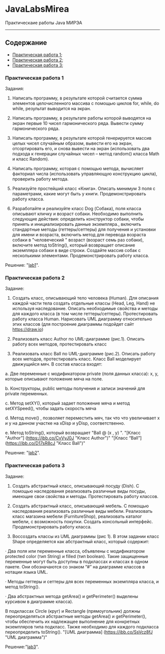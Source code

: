 # JavaLabsMirea
Практическаие работы Java МИРЭА

----
## Содержание
  + [Практическая работа 1](#lab1);
  + [Практическая работа 2](#lab2);
  + [Практическая работа 3](#lab3);



### <a name="lab1"></a>Практическая работа 1
Задания:
1) Написать программу, в результате которой считается сумма элементов целочисленного массива с помощью циклов for, while, do while, результат выводится на экран.

2) Написать программу, в результате работы которой выводятся на экран первые 10 чисел гармонического ряда. Вывести сумму гармонического ряда.

3) Написать программу, в результате которой генерируется массив целых чисел случайным образом, вывести его на экран, отсортировать его, и снова вывести на экран (использовать два подхода к генерации случайных чисел – метод random() класса Math и класс Random).

4) Написать программу, которая с помощью метода, вычисляет факториал числа (использовать управляющую конструкцию цикла), проверить работу метода.

5) Реализуйте простейший класс «Книга». Описать минимум 3 поля с параметрами, какие могут быть у книги. Продемонстрировать работу класса.

6) Разработайте и реализуйте класс Dog (Собака), поля класса описывают кличку и возраст собаки. Необходимо выполнить следующие действия: определить конструктор собаки, чтобы принять и инициализировать данные экземпляра., включить стандартные методы (геттеры/сеттеры) для получения и установки для имени и возраста, включить метод для перевода возраста собаки в "человеческий " возраст (возраст семь раз собаки), включите метод toString(), который возвращает описание экземпляра собаки в виде строки. Создайте массив собак с несколькими элементами. Продемонстрировать работу класса. 

Решение: "[lab1](https://github.com/V4kodin/JavaLabsMirea/tree/main/task_1 "Практическая 1")".

### <a name="lab2"></a>Практическая работа 2
Задание:
1. Создать класс, описывающий тело человека (Human). Для описания каждой части тела создать отдельные классы (Head, Leg, Hand) не используя наследование. Описать необходимые свойства и методы для каждого класса (в том числе геттеры/сеттеры). Протестировать работу класса Human. Нарисовать UML диаграмму относительно этих классов (для построение диаграммы подойдет сайт https://draw.io)

2. Реализовать класс Author по UML-диаграмме (рис.1). Описать работу всех методов, протестировать класс

3. Реализовать класс Ball по UML-диаграмме (рис.2). Описать работу всех методов, протестировать класс. Класс Ball моделирует движущийся мяч. В состав класса входят:

a. Две переменные с модификатором private (поля данных класса): х, у, которые описывают положение мяча на поле.

b. Конструкторы, public методы получения и записи значений для private переменных.

c. Метод setXY(), который задает положение мяча и метод setXYSpeed(), чтобы задать скорость мяча

d. Метод move() , позволяет переместить мяч, так что что увеличивает х и у на данном участке на xDisp и yDisp, соответственно.

e. Метод toString(), который возвращает "Ball @ (х , у) ". 
"[Класс “Author”] (https://ibb.co/CvVyJ0J "Класс Author")"
"[Класс “Ball”] (https://ibb.co/D17sR8cJ "Класс Ball")"


Решение: "[lab2](https://github.com/V4kodin/JavaLabsMirea/tree/main/task_2 "Практическая 2")".

### <a name="lab3"></a>Практическая работа 3
Задание:
1. Создать абстрактный класс, описывающий посуду (Dish). С помощью наследования реализовать различные виды посуды, имеющие свои свойства и методы. Протестировать работу классов.

2. Создать абстрактный класс, описывающий мебель. С помощью наследования реализовать различные виды мебели. Реализовать класс магазина мебели (FurnitureShop), реализовать каталог мебели, с возможность покупки. Создать консольный интерфейс. Продемонстрировать работу класса.

3. Воссоздать классы из UML диаграммы (рис 1). В этом задании класс Shape определяется как абстрактный класс, который содержит:

· Два поля или переменные класса, объявлены с модификатором protected color (тип String) и filled (тип boolean). Такие защищенные переменные могут быть доступны в подклассах и классах в одном пакете. Они обозначаются со знаком “#” на диаграмме классов в нотации языка UML.

· Методы геттеры и сеттеры для всех переменных экземпляра класса, и метод toString().

· Два абстрактных метода getArea() и getPerimeter() выделены курсивом в диаграмме класса).

В подклассах Circle (круг) и Rectangle (прямоугольник) должны переопределяться абстрактные методы getArea() и getPerimeter(), чтобы обеспечить их надлежащее выполнение для конкретных экземпляров типа подкласс. Также необходимо для каждого подкласса переопределить toString(). 
"[UML диаграмма] (https://ibb.co/SsVcz8fJ "UML диаграмма")"

Решение:"[lab3](https://github.com/V4kodin/JavaLabsMirea/tree/main/task_3 "Практическая 3")".


